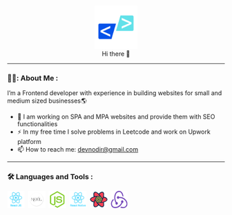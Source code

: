 

<div id="header" align="center">
  <img src="https://raw.githubusercontent.com/devnodir/devnodir/8244bc77b130f899290baad04c695182f1f41ddf/assets/devnodir.svg" width="100" />
  <div>Hi there 👋</div>
</div>

---
### 👨‍💻: About Me :

I’m a Frontend developer with experience in building websites for small and medium sized businesses🌎
-  :telescope: I am working on SPA and MPA websites and provide them with SEO functionalities
-  :zap: In my free time I solve problems in Leetcode and work on Upwork platform
-  :mailbox: How to reach me: devnodir@gmail.com

---
### :hammer_and_wrench: Languages and Tools :
<div>
<img src="https://raw.githubusercontent.com/devnodir/devnodir/cc1aa57b3c0d52106b1a877b8f41b5bacee810ea/assets/react.svg" title="React" alt="React" width="40" height="40"/>&nbsp; 
<img src="https://github.com/devnodir/devnodir/blob/main/assets/next.png" title="Next" alt="Next" width="40" height="40"/>&nbsp;
  <img src="https://raw.githubusercontent.com/devnodir/devnodir/main/assets/nodejs.webp" title="NodeJs" alt="NodeJs" width="40" height="40"/>&nbsp;
  <img src="https://github.com/devnodir/devnodir/blob/main/assets/react-native.png" title="ReactNative" alt="ReactNative" width="40" height="40"/>&nbsp;
  <img src="https://github.com/devnodir/devnodir/blob/main/assets/react-query.png" title="ReactQuery" alt="ReactQuery" width="40" height="40"/>&nbsp;
  <img src="https://github.com/devnodir/devnodir/blob/main/assets/redux.png?raw=true" title="ReactRedux" alt="ReactRedux" width="40" height="40"/>&nbsp;

<div/>
